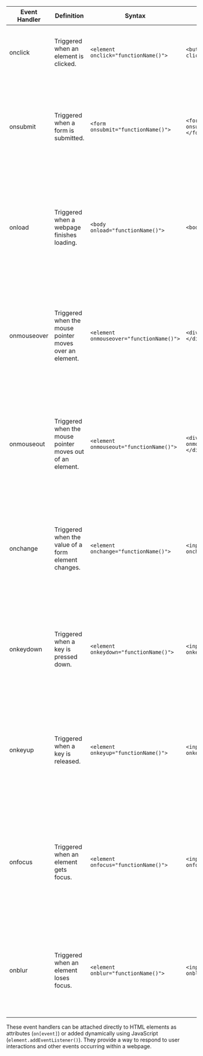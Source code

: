 
| Event Handler   | Definition                                      | Syntax                                  | Example                                       | Explanation                                                                                                                                                                    |
|-----------------|-------------------------------------------------|-----------------------------------------|-----------------------------------------------|-------------------------------------------------------------------------------------------------------------------------------------------------------------------------------|
| onclick         | Triggered when an element is clicked.           | `<element onclick="functionName()">`    | `<button onclick="alert('Button clicked')">Click Me</button>` | This event handler executes a function when the element is clicked.                                                                                                          |
| onsubmit        | Triggered when a form is submitted.             | `<form onsubmit="functionName()">`      | `<form onsubmit="validateForm()">...</form>`        | This event handler executes a function when the form is submitted. It's commonly used to validate form inputs before submitting.                                              |
| onload          | Triggered when a webpage finishes loading.     | `<body onload="functionName()">`       | `<body onload="init()">`                           | This event handler executes a function when the webpage has finished loading. It's useful for initializing scripts or elements upon page load.                              |
| onmouseover     | Triggered when the mouse pointer moves over an element. | `<element onmouseover="functionName()">` | `<div onmouseover="highlight()">...</div>`          | This event handler executes a function when the mouse pointer moves over the element. It's often used to provide visual feedback or trigger actions.                        |
| onmouseout      | Triggered when the mouse pointer moves out of an element. | `<element onmouseout="functionName()">` | `<div onmouseout="removeHighlight()">...</div>`     | This event handler executes a function when the mouse pointer moves out of the element. It's commonly used to revert changes made by onmouseover.                            |
| onchange        | Triggered when the value of a form element changes. | `<element onchange="functionName()">`  | `<input type="text" onchange="validateInput()">`   | This event handler executes a function when the value of the form element changes. It's useful for live validation or updating dependent elements.                             |
| onkeydown       | Triggered when a key is pressed down.          | `<element onkeydown="functionName()">` | `<input type="text" onkeydown="handleKeyPress()">` | This event handler executes a function when a key is pressed down while the element is focused. It's commonly used for capturing user input.                                |
| onkeyup         | Triggered when a key is released.              | `<element onkeyup="functionName()">`   | `<input type="text" onkeyup="handleKeyUp()">`      | This event handler executes a function when a key is released after being pressed down while the element is focused. It's useful for responding to user input.              |
| onfocus         | Triggered when an element gets focus.          | `<element onfocus="functionName()">`   | `<input type="text" onfocus="highlight()">`        | This event handler executes a function when the element receives focus (e.g., via clicking or tabbing). It's commonly used to provide visual cues or initiate actions.    |
| onblur          | Triggered when an element loses focus.         | `<element onblur="functionName()">`    | `<input type="text" onblur="validateInput()">`     | This event handler executes a function when the element loses focus. It's often used for validation or cleanup tasks after user interaction.                                 |

These event handlers can be attached directly to HTML elements as attributes (`on[event]`) or added dynamically using JavaScript (`element.addEventListener()`). They provide a way to respond to user interactions and other events occurring within a webpage.
